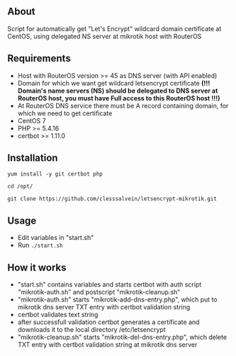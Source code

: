 ## **About**

Script for automatically get "Let's Encrypt" wildcard domain certificate at CentOS, using delegated NS server at mikrotik host with RouterOS

## **Requirements**

* Host with RouterOS version >= 45 as DNS server (with API enabled)
* Domain for which we want get wildcard letsencrypt certificate **(!!! Domain's name servers (NS) should be delegated to DNS server at RouterOS host, you must have Full access to this RouterOS host !!!)**
* At RouterOS DNS service there must be A record containing domain, for which we need to get certificate
* CentOS 7
* PHP >= 5.4.16
* certbot >= 1.11.0

## **Installation**

```
yum install -y git certbot php
```
```
cd /opt/
```
```
git clone https://github.com/clesssalvein/letsencrypt-mikrotik.git
```

## **Usage**
* Edit variables in "start.sh"
* Run ```./start.sh```

## **How it works**
* "start.sh" contains variables and starts certbot with auth script "mikrotik-auth.sh" and postscript "mikrotik-cleanup.sh"
* "mikrotik-auth.sh" starts "mikrotik-add-dns-entry.php", which put to mikrotik dns server TXT entry with certbot validation string
* certbot validates text string
* after successfull validation certbot generates a certificate and downloads it to the local directory /etc/letsencrypt
* "mikrotik-cleanup.sh" starts "mikrotik-del-dns-entry.php", which delete TXT entry with certbot validation string at mikrotik dns server
